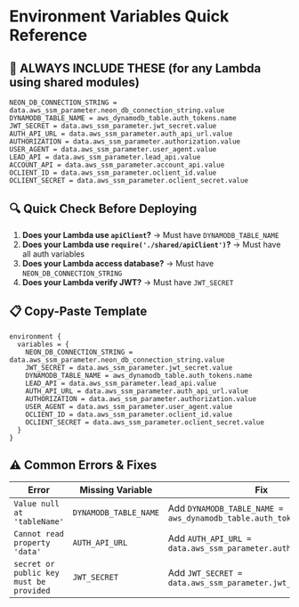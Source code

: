 # Environment Variables Quick Reference

## 🚨 **ALWAYS INCLUDE THESE** (for any Lambda using shared modules)

```hcl
NEON_DB_CONNECTION_STRING = data.aws_ssm_parameter.neon_db_connection_string.value
DYNAMODB_TABLE_NAME = aws_dynamodb_table.auth_tokens.name
JWT_SECRET = data.aws_ssm_parameter.jwt_secret.value
AUTH_API_URL = data.aws_ssm_parameter.auth_api_url.value
AUTHORIZATION = data.aws_ssm_parameter.authorization.value
USER_AGENT = data.aws_ssm_parameter.user_agent.value
LEAD_API = data.aws_ssm_parameter.lead_api.value
ACCOUNT_API = data.aws_ssm_parameter.account_api.value
OCLIENT_ID = data.aws_ssm_parameter.oclient_id.value
OCLIENT_SECRET = data.aws_ssm_parameter.oclient_secret.value
```

## 🔍 **Quick Check Before Deploying**

1. **Does your Lambda use `apiClient`?** → Must have `DYNAMODB_TABLE_NAME`
2. **Does your Lambda use `require('./shared/apiClient')`?** → Must have all auth variables
3. **Does your Lambda access database?** → Must have `NEON_DB_CONNECTION_STRING`
4. **Does your Lambda verify JWT?** → Must have `JWT_SECRET`

## 📋 **Copy-Paste Template**

```hcl
environment {
  variables = {
    NEON_DB_CONNECTION_STRING = data.aws_ssm_parameter.neon_db_connection_string.value
    JWT_SECRET = data.aws_ssm_parameter.jwt_secret.value
    DYNAMODB_TABLE_NAME = aws_dynamodb_table.auth_tokens.name
    LEAD_API = data.aws_ssm_parameter.lead_api.value
    AUTH_API_URL = data.aws_ssm_parameter.auth_api_url.value
    AUTHORIZATION = data.aws_ssm_parameter.authorization.value
    USER_AGENT = data.aws_ssm_parameter.user_agent.value
    OCLIENT_ID = data.aws_ssm_parameter.oclient_id.value
    OCLIENT_SECRET = data.aws_ssm_parameter.oclient_secret.value
  }
}
```

## ⚠️ **Common Errors & Fixes**

| Error | Missing Variable | Fix |
|-------|------------------|-----|
| `Value null at 'tableName'` | `DYNAMODB_TABLE_NAME` | Add `DYNAMODB_TABLE_NAME = aws_dynamodb_table.auth_tokens.name` |
| `Cannot read property 'data'` | `AUTH_API_URL` | Add `AUTH_API_URL = data.aws_ssm_parameter.auth_api_url.value` |
| `secret or public key must be provided` | `JWT_SECRET` | Add `JWT_SECRET = data.aws_ssm_parameter.jwt_secret.value` |
